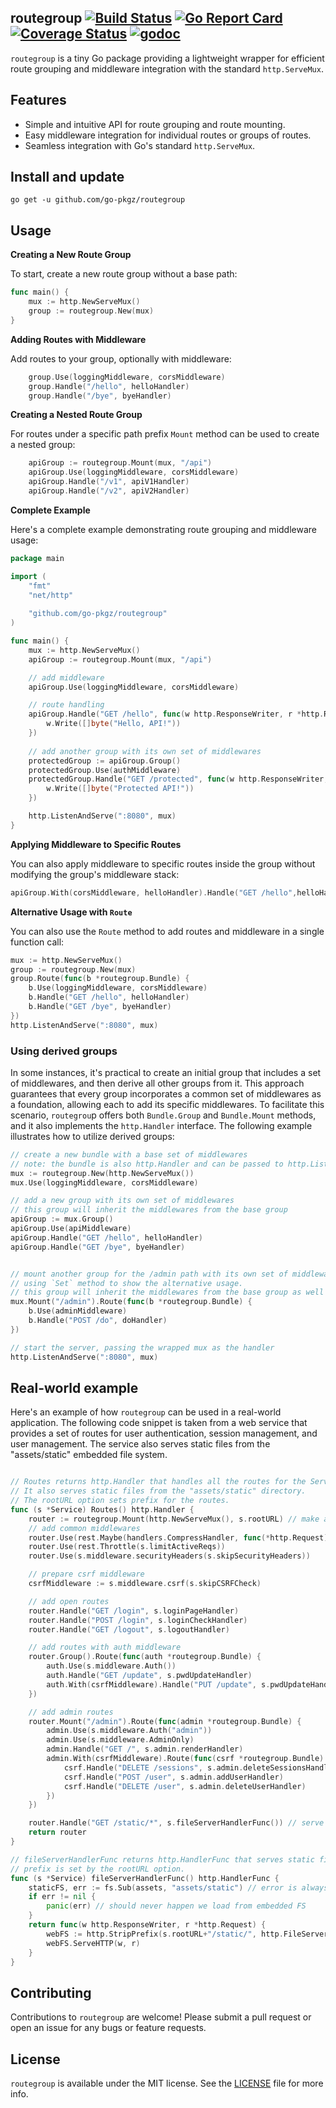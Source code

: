 ## routegroup [![Build Status](https://github.com/go-pkgz/routegroup/workflows/build/badge.svg)](https://github.com/go-pkgz/routegroup/actions) [![Go Report Card](https://goreportcard.com/badge/github.com/go-pkgz/routegroup)](https://goreportcard.com/report/github.com/go-pkgz/routegroup) [![Coverage Status](https://coveralls.io/repos/github/go-pkgz/routegroup/badge.svg?branch=master)](https://coveralls.io/github/go-pkgz/routegroup?branch=master) [![godoc](https://godoc.org/github.com/go-pkgz/routegroup?status.svg)](https://godoc.org/github.com/go-pkgz/routegroup)


`routegroup` is a tiny Go package providing a lightweight wrapper for efficient route grouping and middleware integration with the standard `http.ServeMux`.

## Features

- Simple and intuitive API for route grouping and route mounting.
- Easy middleware integration for individual routes or groups of routes.
- Seamless integration with Go's standard `http.ServeMux`.

## Install and update

`go get -u github.com/go-pkgz/routegroup`

## Usage

**Creating a New Route Group**

To start, create a new route group without a base path:

```go
func main() {
    mux := http.NewServeMux()
    group := routegroup.New(mux)
}
```

**Adding Routes with Middleware**

Add routes to your group, optionally with middleware:

```go
    group.Use(loggingMiddleware, corsMiddleware)
    group.Handle("/hello", helloHandler)
    group.Handle("/bye", byeHandler)
```
**Creating a Nested Route Group**

For routes under a specific path prefix `Mount` method can be used to create a nested group:

```go
    apiGroup := routegroup.Mount(mux, "/api")
    apiGroup.Use(loggingMiddleware, corsMiddleware)
    apiGroup.Handle("/v1", apiV1Handler)
    apiGroup.Handle("/v2", apiV2Handler)

```

**Complete Example**

Here's a complete example demonstrating route grouping and middleware usage:

```go
package main

import (
	"fmt"
	"net/http"
	
	"github.com/go-pkgz/routegroup"
)

func main() {
	mux := http.NewServeMux()
	apiGroup := routegroup.Mount(mux, "/api")

	// add middleware
	apiGroup.Use(loggingMiddleware, corsMiddleware)

	// route handling
	apiGroup.Handle("GET /hello", func(w http.ResponseWriter, r *http.Request) {
		w.Write([]byte("Hello, API!"))
	})
	
	// add another group with its own set of middlewares
	protectedGroup := apiGroup.Group()
	protectedGroup.Use(authMiddleware)
	protectedGroup.Handle("GET /protected", func(w http.ResponseWriter, r *http.Request) {
        w.Write([]byte("Protected API!"))
    })

    http.ListenAndServe(":8080", mux)
}
```

**Applying Middleware to Specific Routes**

You can also apply middleware to specific routes inside the group without modifying the group's middleware stack:

```go
apiGroup.With(corsMiddleware, helloHandler).Handle("GET /hello",helloHandler)
```

**Alternative Usage with `Route`**

You can also use the `Route` method to add routes and middleware in a single function call:

```go
mux := http.NewServeMux()
group := routegroup.New(mux)
group.Route(func(b *routegroup.Bundle) {
    b.Use(loggingMiddleware, corsMiddleware)
    b.Handle("GET /hello", helloHandler)
    b.Handle("GET /bye", byeHandler)
})
http.ListenAndServe(":8080", mux)
```

### Using derived groups

In some instances, it's practical to create an initial group that includes a set of middlewares, and then derive all other groups from it. This approach guarantees that every group incorporates a common set of middlewares as a foundation, allowing each to add its specific middlewares. To facilitate this scenario, `routegrou`p offers both `Bundle.Group` and `Bundle.Mount` methods, and it also implements the `http.Handler` interface. The following example illustrates how to utilize derived groups:

```go
// create a new bundle with a base set of middlewares
// note: the bundle is also http.Handler and can be passed to http.ListenAndServe
mux := routegroup.New(http.NewServeMux()) 
mux.Use(loggingMiddleware, corsMiddleware)

// add a new group with its own set of middlewares
// this group will inherit the middlewares from the base group
apiGroup := mux.Group()
apiGroup.Use(apiMiddleware)
apiGroup.Handle("GET /hello", helloHandler)
apiGroup.Handle("GET /bye", byeHandler)


// mount another group for the /admin path with its own set of middlewares, 
// using `Set` method to show the alternative usage.
// this group will inherit the middlewares from the base group as well
mux.Mount("/admin").Route(func(b *routegroup.Bundle) {
    b.Use(adminMiddleware)
    b.Handle("POST /do", doHandler)
})

// start the server, passing the wrapped mux as the handler
http.ListenAndServe(":8080", mux)
```

## Real-world example

Here's an example of how `routegroup` can be used in a real-world application. The following code snippet is taken from a web service that provides a set of routes for user authentication, session management, and user management. The service also serves static files from the "assets/static" embedded file system.

```go

// Routes returns http.Handler that handles all the routes for the Service.
// It also serves static files from the "assets/static" directory.
// The rootURL option sets prefix for the routes.
func (s *Service) Routes() http.Handler {
	router := routegroup.Mount(http.NewServeMux(), s.rootURL) // make a bundle with the rootURL base path
	// add common middlewares
	router.Use(rest.Maybe(handlers.CompressHandler, func(*http.Request) bool { return !s.skipGZ }))
	router.Use(rest.Throttle(s.limitActiveReqs))
	router.Use(s.middleware.securityHeaders(s.skipSecurityHeaders))

	// prepare csrf middleware
	csrfMiddleware := s.middleware.csrf(s.skipCSRFCheck)

	// add open routes
	router.Handle("GET /login", s.loginPageHandler)
	router.Handle("POST /login", s.loginCheckHandler)
	router.Handle("GET /logout", s.logoutHandler)

	// add routes with auth middleware
	router.Group().Route(func(auth *routegroup.Bundle) {
		auth.Use(s.middleware.Auth())
		auth.Handle("GET /update", s.pwdUpdateHandler)
		auth.With(csrfMiddleware).Handle("PUT /update", s.pwdUpdateHandler)
	})

	// add admin routes
	router.Mount("/admin").Route(func(admin *routegroup.Bundle) {
		admin.Use(s.middleware.Auth("admin"))
		admin.Use(s.middleware.AdminOnly)
		admin.Handle("GET /", s.admin.renderHandler)
		admin.With(csrfMiddleware).Route(func(csrf *routegroup.Bundle) {
			csrf.Handle("DELETE /sessions", s.admin.deleteSessionsHandler)
			csrf.Handle("POST /user", s.admin.addUserHandler)
			csrf.Handle("DELETE /user", s.admin.deleteUserHandler)
		})
	})

	router.Handle("GET /static/*", s.fileServerHandlerFunc()) // serve static files
	return router
}

// fileServerHandlerFunc returns http.HandlerFunc that serves static files from the "assets/static" directory.
// prefix is set by the rootURL option.
func (s *Service) fileServerHandlerFunc() http.HandlerFunc {
    staticFS, err := fs.Sub(assets, "assets/static") // error is always nil
    if err != nil {
        panic(err) // should never happen we load from embedded FS
    }
    return func(w http.ResponseWriter, r *http.Request) {
        webFS := http.StripPrefix(s.rootURL+"/static/", http.FileServer(http.FS(staticFS)))
        webFS.ServeHTTP(w, r)
    }
}


```

## Contributing

Contributions to `routegroup` are welcome! Please submit a pull request or open an issue for any bugs or feature requests.

## License

`routegroup` is available under the MIT license. See the [LICENSE](https://github.com/go-pkgz/routegroup/blob/master/LICENSE) file for more info.
